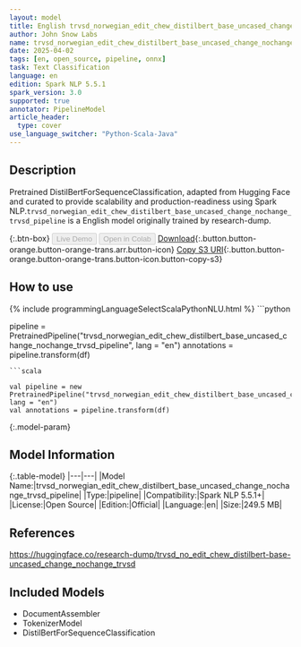 ```yaml
---
layout: model
title: English trvsd_norwegian_edit_chew_distilbert_base_uncased_change_nochange_trvsd_pipeline pipeline DistilBertForSequenceClassification from research-dump
author: John Snow Labs
name: trvsd_norwegian_edit_chew_distilbert_base_uncased_change_nochange_trvsd_pipeline
date: 2025-04-02
tags: [en, open_source, pipeline, onnx]
task: Text Classification
language: en
edition: Spark NLP 5.5.1
spark_version: 3.0
supported: true
annotator: PipelineModel
article_header:
  type: cover
use_language_switcher: "Python-Scala-Java"
---
```


## Description

Pretrained DistilBertForSequenceClassification, adapted from Hugging Face and curated to provide scalability and production-readiness using Spark NLP.`trvsd_norwegian_edit_chew_distilbert_base_uncased_change_nochange_trvsd_pipeline` is a English model originally trained by research-dump.

{:.btn-box}
<button class="button button-orange" disabled>Live Demo</button>
<button class="button button-orange" disabled>Open in Colab</button>
[Download](https://s3.amazonaws.com/auxdata.johnsnowlabs.com/public/models/trvsd_norwegian_edit_chew_distilbert_base_uncased_change_nochange_trvsd_pipeline_en_5.5.1_3.0_1743632669266.zip){:.button.button-orange.button-orange-trans.arr.button-icon}
[Copy S3 URI](s3://auxdata.johnsnowlabs.com/public/models/trvsd_norwegian_edit_chew_distilbert_base_uncased_change_nochange_trvsd_pipeline_en_5.5.1_3.0_1743632669266.zip){:.button.button-orange.button-orange-trans.button-icon.button-copy-s3}

## How to use



<div class="tabs-box" markdown="1">
{% include programmingLanguageSelectScalaPythonNLU.html %}
```python

pipeline = PretrainedPipeline("trvsd_norwegian_edit_chew_distilbert_base_uncased_change_nochange_trvsd_pipeline", lang = "en")
annotations =  pipeline.transform(df)   

```
```scala

val pipeline = new PretrainedPipeline("trvsd_norwegian_edit_chew_distilbert_base_uncased_change_nochange_trvsd_pipeline", lang = "en")
val annotations = pipeline.transform(df)

```
</div>

{:.model-param}
## Model Information

{:.table-model}
|---|---|
|Model Name:|trvsd_norwegian_edit_chew_distilbert_base_uncased_change_nochange_trvsd_pipeline|
|Type:|pipeline|
|Compatibility:|Spark NLP 5.5.1+|
|License:|Open Source|
|Edition:|Official|
|Language:|en|
|Size:|249.5 MB|

## References

https://huggingface.co/research-dump/trvsd_no_edit_chew_distilbert-base-uncased_change_nochange_trvsd

## Included Models

- DocumentAssembler
- TokenizerModel
- DistilBertForSequenceClassification